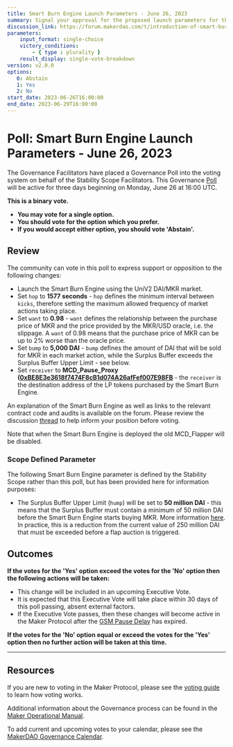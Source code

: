 ```yaml
---
title: Smart Burn Engine Launch Parameters - June 26, 2023
summary: Signal your approval for the proposed launch parameters for the Smart Burn Engine from BA Labs.
discussion_link: https://forum.makerdao.com/t/introduction-of-smart-burn-engine-and-initial-parameters/21201
parameters:
    input_format: single-choice
    victory_conditions:
        - { type : plurality }
    result_display: single-vote-breakdown
version: v2.0.0
options:
   0: Abstain
   1: Yes
   2: No
start_date: 2023-06-26T16:00:00
end_date: 2023-06-29T16:00:00
---
```

# Poll: Smart Burn Engine Launch Parameters - June 26, 2023

The Governance Facilitators have placed a Governance Poll into the voting system on behalf of the Stability Scope Facilitators. This Governance [Poll](https://manual.makerdao.com/governance/governance-cycle/weekly-governance-cycle#weekly-governance-cycle-definitions-mip16c1) will be active for three days beginning on Monday, June 26 at 16:00 UTC.

**This is a binary vote.**
- **You may vote for a single option.**
- **You should vote for the option which you prefer.**
- **If you would accept either option, you should vote 'Abstain'.**

## Review

The community can vote in this poll to express support or opposition to the following changes:
* Launch the Smart Burn Engine using the UniV2 DAI/MKR market.
* Set `hop` to **1577 seconds** - `hop` defines the minimum interval between `kicks`, therefore setting the maximum allowed frequency of market actions taking place.
* Set `want` to **0.98** - `want` defines the relationship between the purchase price of MKR and the price provided by the MKR/USD oracle, i.e. the slippage. A `want` of 0.98 means that the purchase price of MKR can be up to 2% worse than the oracle price.
* Set `bump` to **5,000 DAI** - `bump` defines the amount of DAI that will be sold for MKR in each market action, while the Surplus Buffer exceeds the Surplus Buffer Upper Limit - see below.
* Set `receiver` to **MCD_Pause_Proxy ([0xBE8E3e3618f7474F8cB1d074A26afFef007E98FB](https://etherscan.io/address/0xbe8e3e3618f7474f8cb1d074a26affef007e98fb)** - the `receiver` is the destination address of the LP tokens purchased by the Smart Burn Engine.

An explanation of the Smart Burn Engine as well as links to the relevant contract code and audits is available on the forum. Please review the discussion [thread](https://forum.makerdao.com/t/introduction-of-smart-burn-engine-and-initial-parameters/21201) to help inform your position before voting.

Note that when the Smart Burn Engine is deployed the old MCD_Flapper will be disabled.

### Scope Defined Parameter

The following Smart Burn Engine parameter is defined by the Stability Scope rather than this poll, but has been provided here for information purposes:
* The Surplus Buffer Upper Limit (`hump`) will be set to **50 million DAI** -  this means that the Surplus Buffer must contain a minimum of 50 million DAI before the Smart Burn Engine starts buying MKR. More information [here](https://manual.makerdao.com/parameter-index/core/param-system-surplus-buffer). In practice, this is a reduction from the current value of 250 million DAI that must be exceeded before a flap auction is triggered.

## Outcomes

**If the votes for the 'Yes' option exceed the votes for the 'No' option then the following actions will be taken:**
* This change will be included in an upcoming Executive Vote.
* It is expected that this Executive Vote will take place within 30 days of this poll passing, absent external factors.
* If the Executive Vote passes, then these changes will become active in the Maker Protocol after the [GSM Pause Delay](https://manual.makerdao.com/parameter-index/core/param-gsm-pause-delay) has expired.

**If the votes for the 'No' option equal or exceed the votes for the 'Yes' option then no further action will be taken at this time.**

---

## Resources

If you are new to voting in the Maker Protocol, please see the [voting guide](https://manual.makerdao.com/governance/voting-in-makerdao/on-chain-governance) to learn how voting works.

Additional information about the Governance process can be found in the [Maker Operational Manual](https://manual.makerdao.com).

To add current and upcoming votes to your calendar, please see the [MakerDAO Governance Calendar](https://manual.makerdao.com/makerdao/calendars/governance-calendar).
